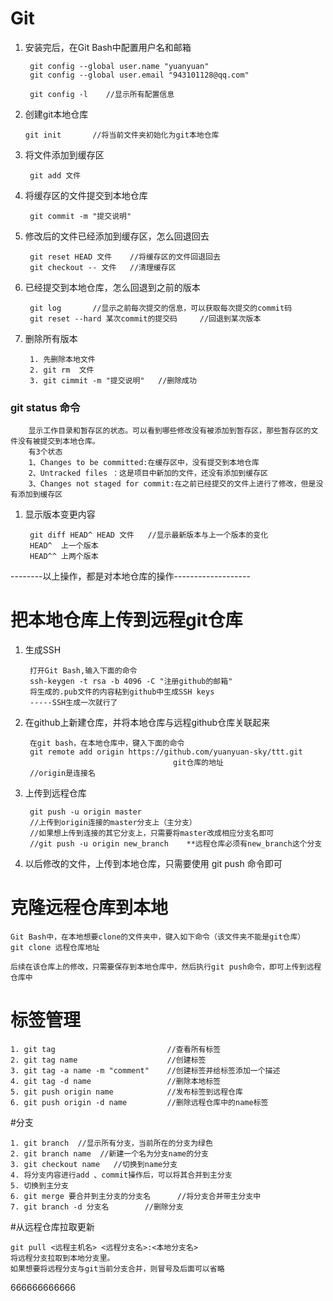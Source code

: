 # Git #
1. 安装完后，在Git Bash中配置用户名和邮箱

		git config --global user.name "yuanyuan"
		git config --global user.email "943101128@qq.com"

		git config -l    //显示所有配置信息

1.  创建git本地仓库

		git init       //将当前文件夹初始化为git本地仓库
1. 将文件添加到缓存区

		git add 文件
1. 将缓存区的文件提交到本地仓库

		git commit -m "提交说明"
1. 修改后的文件已经添加到缓存区，怎么回退回去

		git reset HEAD 文件    //将缓存区的文件回退回去
		git checkout -- 文件   //清理缓存区
1. 已经提交到本地仓库，怎么回退到之前的版本

		git log       //显示之前每次提交的信息，可以获取每次提交的commit码 
		git reset --hard 某次commit的提交码     //回退到某次版本	
1. 删除所有版本

		1. 先删除本地文件
		2. git rm  文件
		3. git cimmit -m "提交说明"   //删除成功


### git status 命令   

		显示工作目录和暂存区的状态。可以看到哪些修改没有被添加到暂存区，那些暂存区的文件没有被提交到本地仓库。
		有3个状态
		1、Changes to be committed:在缓存区中，没有提交到本地仓库
		2、Untracked files ：这是项目中新加的文件，还没有添加到缓存区
		3、Changes not staged for commit:在之前已经提交的文件上进行了修改，但是没有添加到缓存区

1. 显示版本变更内容

		git diff HEAD^ HEAD 文件   //显示最新版本与上一个版本的变化
		HEAD^  上一个版本
		HEAD^^ 上两个版本
		
--------以上操作，都是对本地仓库的操作-------------------

# 把本地仓库上传到远程git仓库 #
1. 生成SSH
		
		打开Git Bash,输入下面的命令
		ssh-keygen -t rsa -b 4096 -C "注册github的邮箱"
		将生成的.pub文件的内容粘到github中生成SSH keys
		-----SSH生成一次就行了
1. 在github上新建仓库，并将本地仓库与远程github仓库关联起来

		在git bash，在本地仓库中，键入下面的命令
		git remote add origin https://github.com/yuanyuan-sky/ttt.git
										git仓库的地址
		//origin是连接名
1. 上传到远程仓库

		git push -u origin master 
		//上传到origin连接的master分支上（主分支）
		//如果想上传到连接的其它分支上，只需要将master改成相应分支名即可
		//git push -u origin new_branch    **远程仓库必须有new_branch这个分支
1. 以后修改的文件，上传到本地仓库，只需要使用 git push 命令即可

# 克隆远程仓库到本地 #
	
	Git Bash中，在本地想要clone的文件夹中，键入如下命令（该文件夹不能是git仓库）
	git clone 远程仓库地址
	
	后续在该仓库上的修改，只需要保存到本地仓库中，然后执行git push命令，即可上传到远程仓库中
# 标签管理 #
	
	1. git tag                         //查看所有标签
	2. git tag name                    //创建标签
	3. git tag -a name -m "comment"    //创建标签并给标签添加一个描述
	4. git tag -d name                 //删除本地标签
	5. git push origin name            //发布标签到远程仓库
	6. git push origin -d name         //删除远程仓库中的name标签

#分支
	
	1. git branch  //显示所有分支，当前所在的分支为绿色
	2. git branch name  //新建一个名为分支name的分支
	3. git checkout name   //切换到name分支
	4. 将分支内容进行add 、commit操作后，可以将其合并到主分支
	5. 切换到主分支
	6. git merge 要合并到主分支的分支名      //将分支合并带主分支中
	7. git branch -d 分支名        //删除分支

#从远程仓库拉取更新

	git pull <远程主机名> <远程分支名>:<本地分支名>
	将远程分支拉取到本地分支里。
	如果想要将远程分支与git当前分支合并，则冒号及后面可以省略

666666666666